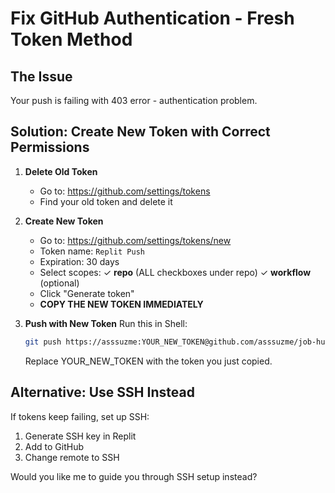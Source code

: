 # Fix GitHub Authentication - Fresh Token Method

## The Issue
Your push is failing with 403 error - authentication problem.

## Solution: Create New Token with Correct Permissions

1. **Delete Old Token**
   - Go to: https://github.com/settings/tokens
   - Find your old token and delete it

2. **Create New Token**
   - Go to: https://github.com/settings/tokens/new
   - Token name: `Replit Push`
   - Expiration: 30 days
   - Select scopes:
     ✓ **repo** (ALL checkboxes under repo)
     ✓ **workflow** (optional)
   - Click "Generate token"
   - **COPY THE NEW TOKEN IMMEDIATELY**

3. **Push with New Token**
   Run this in Shell:
   ```bash
   git push https://asssuzme:YOUR_NEW_TOKEN@github.com/asssuzme/job-hunter.git main --force
   ```
   Replace YOUR_NEW_TOKEN with the token you just copied.

## Alternative: Use SSH Instead
If tokens keep failing, set up SSH:
1. Generate SSH key in Replit
2. Add to GitHub
3. Change remote to SSH

Would you like me to guide you through SSH setup instead?